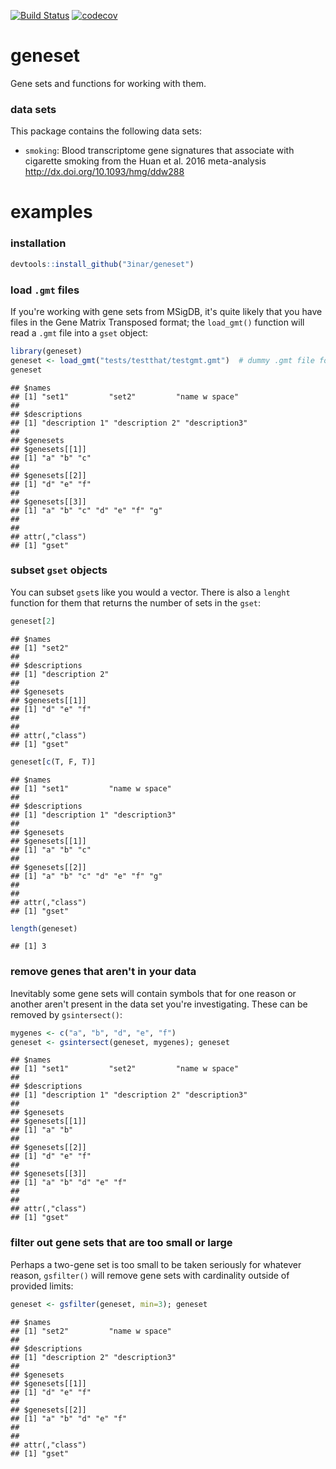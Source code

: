 [![Build Status](https://travis-ci.org/3inar/geneset.svg?branch=master)](https://travis-ci.org/3inar/geneset) [![codecov](https://codecov.io/gh/3inar/geneset/branch/master/graph/badge.svg)](https://codecov.io/gh/3inar/geneset)

geneset
=======

Gene sets and functions for working with them.

### data sets

This package contains the following data sets:

-   `smoking`: Blood transcriptome gene signatures that associate with cigarette smoking from the Huan et al. 2016 meta-analysis <http://dx.doi.org/10.1093/hmg/ddw288>

examples
========

### installation

``` r
devtools::install_github("3inar/geneset")
```

### load `.gmt` files

If you're working with gene sets from MSigDB, it's quite likely that you have files in the Gene Matrix Transposed format; the `load_gmt()` function will read a `.gmt` file into a `gset` object:

``` r
library(geneset)
geneset <- load_gmt("tests/testthat/testgmt.gmt")  # dummy .gmt file for testing
geneset
```

    ## $names
    ## [1] "set1"         "set2"         "name w space"
    ## 
    ## $descriptions
    ## [1] "description 1" "description 2" "description3" 
    ## 
    ## $genesets
    ## $genesets[[1]]
    ## [1] "a" "b" "c"
    ## 
    ## $genesets[[2]]
    ## [1] "d" "e" "f"
    ## 
    ## $genesets[[3]]
    ## [1] "a" "b" "c" "d" "e" "f" "g"
    ## 
    ## 
    ## attr(,"class")
    ## [1] "gset"

### subset `gset` objects

You can subset `gset`s like you would a vector. There is also a `lenght` function for them that returns the number of sets in the `gset`:

``` r
geneset[2]
```

    ## $names
    ## [1] "set2"
    ## 
    ## $descriptions
    ## [1] "description 2"
    ## 
    ## $genesets
    ## $genesets[[1]]
    ## [1] "d" "e" "f"
    ## 
    ## 
    ## attr(,"class")
    ## [1] "gset"

``` r
geneset[c(T, F, T)]
```

    ## $names
    ## [1] "set1"         "name w space"
    ## 
    ## $descriptions
    ## [1] "description 1" "description3" 
    ## 
    ## $genesets
    ## $genesets[[1]]
    ## [1] "a" "b" "c"
    ## 
    ## $genesets[[2]]
    ## [1] "a" "b" "c" "d" "e" "f" "g"
    ## 
    ## 
    ## attr(,"class")
    ## [1] "gset"

``` r
length(geneset)
```

    ## [1] 3

### remove genes that aren't in your data

Inevitably some gene sets will contain symbols that for one reason or another aren't present in the data set you're investigating. These can be removed by `gsintersect()`:

``` r
mygenes <- c("a", "b", "d", "e", "f")
geneset <- gsintersect(geneset, mygenes); geneset
```

    ## $names
    ## [1] "set1"         "set2"         "name w space"
    ## 
    ## $descriptions
    ## [1] "description 1" "description 2" "description3" 
    ## 
    ## $genesets
    ## $genesets[[1]]
    ## [1] "a" "b"
    ## 
    ## $genesets[[2]]
    ## [1] "d" "e" "f"
    ## 
    ## $genesets[[3]]
    ## [1] "a" "b" "d" "e" "f"
    ## 
    ## 
    ## attr(,"class")
    ## [1] "gset"

### filter out gene sets that are too small or large

Perhaps a two-gene set is too small to be taken seriously for whatever reason, `gsfilter()` will remove gene sets with cardinality outside of provided limits:

``` r
geneset <- gsfilter(geneset, min=3); geneset
```

    ## $names
    ## [1] "set2"         "name w space"
    ## 
    ## $descriptions
    ## [1] "description 2" "description3" 
    ## 
    ## $genesets
    ## $genesets[[1]]
    ## [1] "d" "e" "f"
    ## 
    ## $genesets[[2]]
    ## [1] "a" "b" "d" "e" "f"
    ## 
    ## 
    ## attr(,"class")
    ## [1] "gset"
